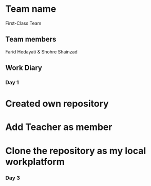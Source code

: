 # Team name

First-Class Team

## Team members
Farid Hedayati & Shohre Shainzad

## Work Diary

### Day 1
# Created own repository
# Add Teacher as member
# Clone the repository as my local workplatform


### Day 3
